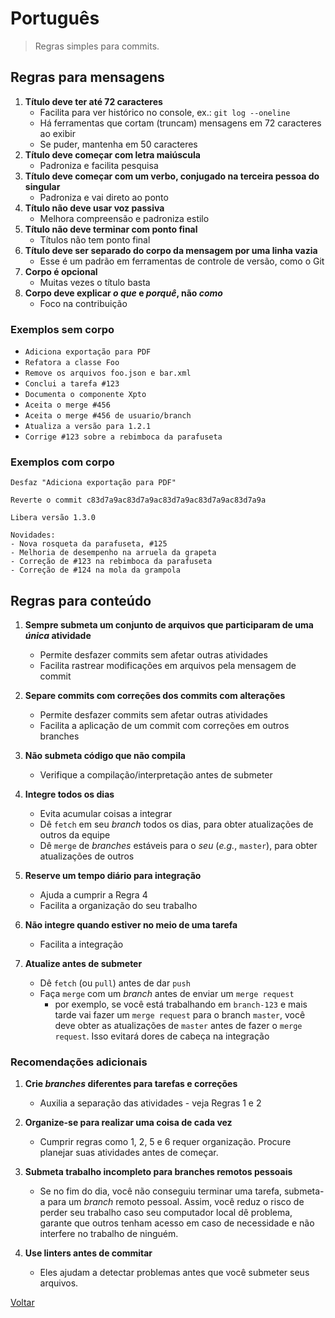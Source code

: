 # Português

> Regras simples para commits.

## Regras para mensagens

1. **Título deve ter até 72 caracteres**
    - Facilita para ver histórico no console, ex.: `git log --oneline`
    - Há ferramentas que cortam (truncam) mensagens em 72 caracteres ao exibir
    - Se puder, mantenha em 50 caracteres
2. **Título deve começar com letra maiúscula**
    - Padroniza e facilita pesquisa
3. **Título deve começar com um verbo, conjugado na terceira pessoa do singular**
    - Padroniza e vai direto ao ponto
4. **Título não deve usar voz passiva**
    - Melhora compreensão e padroniza estilo
5. **Título não deve terminar com ponto final**
    - Títulos não tem ponto final
6. **Título deve ser separado do corpo da mensagem por uma linha vazia**
    - Esse é um padrão em ferramentas de controle de versão, como o Git
7. **Corpo é opcional**
    - Muitas vezes o título basta
8. **Corpo deve explicar *o que* e *porquê*, não *como***
    - Foco na contribuição

### Exemplos sem corpo

- `Adiciona exportação para PDF`
- `Refatora a classe Foo`
- `Remove os arquivos foo.json e bar.xml`
- `Conclui a tarefa #123`
- `Documenta o componente Xpto`
- `Aceita o merge #456`
- `Aceita o merge #456 de usuario/branch`
- `Atualiza a versão para 1.2.1`
- `Corrige #123 sobre a rebimboca da parafuseta`

### Exemplos com corpo
```
Desfaz "Adiciona exportação para PDF"

Reverte o commit c83d7a9ac83d7a9ac83d7a9ac83d7a9ac83d7a9a
```

```
Libera versão 1.3.0

Novidades:
- Nova rosqueta da parafuseta, #125
- Melhoria de desempenho na arruela da grapeta
- Correção de #123 na rebimboca da parafuseta
- Correção de #124 na mola da grampola
```

## Regras para conteúdo

1. **Sempre submeta um conjunto de arquivos que participaram de uma *única* atividade**
    - Permite desfazer commits sem afetar outras atividades
    - Facilita rastrear modificações em arquivos pela mensagem de commit

2. **Separe commits com correções dos commits com alterações**
    - Permite desfazer commits sem afetar outras atividades
    - Facilita a aplicação de um commit com correções em outros branches

3. **Não submeta código que não compila**
    - Verifique a compilação/interpretação antes de submeter

4. **Integre todos os dias**
    - Evita acumular coisas a integrar
    - Dê `fetch` em seu *branch* todos os dias, para obter atualizações de outros da equipe
    - Dê `merge` de *branches* estáveis para o *seu* (*e.g.*, `master`), para obter atualizações de outros

5. **Reserve um tempo diário para integração**
    - Ajuda a cumprir a Regra 4
    - Facilita a organização do seu trabalho

6. **Não integre quando estiver no meio de uma tarefa**
    - Facilita a integração

5. **Atualize antes de submeter**
    - Dê `fetch` (ou `pull`) antes de dar `push`
    - Faça `merge` com um *branch* antes de enviar um `merge request`
        - por exemplo, se você está trabalhando em `branch-123` e mais tarde vai fazer um `merge request` para o branch `master`, você deve obter as atualizações de `master` antes de fazer o `merge request`. Isso evitará dores de cabeça na integração

### Recomendações adicionais

1. **Crie *branches* diferentes para tarefas e correções**
    - Auxilia a separação das atividades - veja Regras 1 e 2

2. **Organize-se para realizar uma coisa de cada vez**
    - Cumprir regras como 1, 2, 5 e 6 requer organização. Procure planejar suas atividades antes de começar.

3. **Submeta trabalho incompleto para branches remotos pessoais**
    - Se no fim do dia, você não conseguiu terminar uma tarefa, submeta-a para um *branch* remoto pessoal. Assim, você reduz o risco de perder seu trabalho caso seu computador local dê problema, garante que outros tenham acesso em caso de necessidade e não interfere no trabalho de ninguém.

4. **Use linters antes de commitar**
    - Eles ajudam a detectar problemas antes que você submeter seus arquivos.


[Voltar](readme.md)
